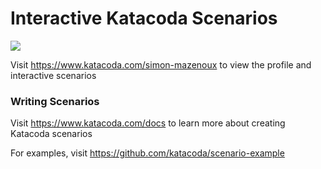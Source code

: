 # Interactive Katacoda Scenarios

[![](http://shields.katacoda.com/katacoda/simon-mazenoux/count.svg)](https://www.katacoda.com/simon-mazenoux "Get your profile on Katacoda.com")

Visit https://www.katacoda.com/simon-mazenoux to view the profile and interactive scenarios

### Writing Scenarios
Visit https://www.katacoda.com/docs to learn more about creating Katacoda scenarios

For examples, visit https://github.com/katacoda/scenario-example
